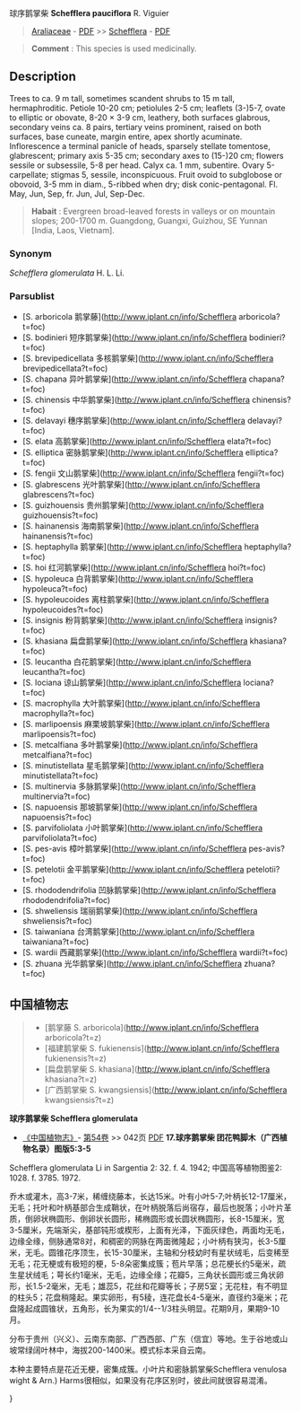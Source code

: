 球序鹅掌柴 **Schefflera pauciflora** R. Viguier

> [Araliaceae](http://www.iplant.cn/info/Araliaceae?t=foc) - [PDF](http://www.iplant.cn/foc/pdf/Araliaceae.pdf) >> [Schefflera](http://www.iplant.cn/info/Schefflera?t=foc) - [PDF](http://www.iplant.cn/foc/pdf/Schefflera.pdf)

> **Comment** : 
> This species is used medicinally.

## Description

Trees to ca. 9 m tall, sometimes scandent shrubs to 15 m tall, hermaphroditic. Petiole 10-20 cm; petiolules 2-5 cm; leaflets (3-)5-7, ovate to elliptic or obovate, 8-20 × 3-9 cm, leathery, both surfaces glabrous, secondary veins ca. 8 pairs, tertiary veins prominent, raised on both surfaces, base cuneate, margin entire, apex shortly acuminate. Inflorescence a terminal panicle of heads, sparsely stellate tomentose, glabrescent; primary axis 5-35 cm; secondary axes to (15-)20 cm; flowers sessile or subsessile, 5-8 per head. Calyx ca. 1 mm, subentire. Ovary 5-carpellate; stigmas 5, sessile, inconspicuous. Fruit ovoid to subglobose or obovoid, 3-5 mm in diam., 5-ribbed when dry; disk conic-pentagonal. Fl. May, Jun, Sep, fr. Jun, Jul, Sep-Dec.


> **Habait** : 
> Evergreen broad-leaved forests in valleys or on mountain slopes; 200-1700 m. Guangdong, Guangxi, Guizhou, SE Yunnan [India, Laos, Vietnam].

### Synonym
*Schefflera glomerulata* H. L. Li.


### Parsublist

* [S.  arboricola  鹅掌藤](http://www.iplant.cn/info/Schefflera arboricola?t=foc)
* [S.  bodinieri  短序鹅掌柴](http://www.iplant.cn/info/Schefflera bodinieri?t=foc)
* [S.  brevipedicellata  多核鹅掌柴](http://www.iplant.cn/info/Schefflera brevipedicellata?t=foc)
* [S.  chapana  异叶鹅掌柴](http://www.iplant.cn/info/Schefflera chapana?t=foc)
* [S.  chinensis  中华鹅掌柴](http://www.iplant.cn/info/Schefflera chinensis?t=foc)
* [S.  delavayi  穗序鹅掌柴](http://www.iplant.cn/info/Schefflera delavayi?t=foc)
* [S.  elata  高鹅掌柴](http://www.iplant.cn/info/Schefflera elata?t=foc)
* [S.  elliptica  密脉鹅掌柴](http://www.iplant.cn/info/Schefflera elliptica?t=foc)
* [S.  fengii  文山鹅掌柴](http://www.iplant.cn/info/Schefflera fengii?t=foc)
* [S.  glabrescens  光叶鹅掌柴](http://www.iplant.cn/info/Schefflera glabrescens?t=foc)
* [S.  guizhouensis  贵州鹅掌柴](http://www.iplant.cn/info/Schefflera guizhouensis?t=foc)
* [S.  hainanensis  海南鹅掌柴](http://www.iplant.cn/info/Schefflera hainanensis?t=foc)
* [S.  heptaphylla  鹅掌柴](http://www.iplant.cn/info/Schefflera heptaphylla?t=foc)
* [S.  hoi  红河鹅掌柴](http://www.iplant.cn/info/Schefflera hoi?t=foc)
* [S.  hypoleuca  白背鹅掌柴](http://www.iplant.cn/info/Schefflera hypoleuca?t=foc)
* [S.  hypoleucoides  离柱鹅掌柴](http://www.iplant.cn/info/Schefflera hypoleucoides?t=foc)
* [S.  insignis  粉背鹅掌柴](http://www.iplant.cn/info/Schefflera insignis?t=foc)
* [S.  khasiana  扁盘鹅掌柴](http://www.iplant.cn/info/Schefflera khasiana?t=foc)
* [S.  leucantha  白花鹅掌柴](http://www.iplant.cn/info/Schefflera leucantha?t=foc)
* [S.  lociana  谅山鹅掌柴](http://www.iplant.cn/info/Schefflera lociana?t=foc)
* [S.  macrophylla  大叶鹅掌柴](http://www.iplant.cn/info/Schefflera macrophylla?t=foc)
* [S.  marlipoensis  麻栗坡鹅掌柴](http://www.iplant.cn/info/Schefflera marlipoensis?t=foc)
* [S.  metcalfiana  多叶鹅掌柴](http://www.iplant.cn/info/Schefflera metcalfiana?t=foc)
* [S.  minutistellata  星毛鹅掌柴](http://www.iplant.cn/info/Schefflera minutistellata?t=foc)
* [S.  multinervia  多脉鹅掌柴](http://www.iplant.cn/info/Schefflera multinervia?t=foc)
* [S.  napuoensis  那坡鹅掌柴](http://www.iplant.cn/info/Schefflera napuoensis?t=foc)
* [S.  parvifoliolata  小叶鹅掌柴](http://www.iplant.cn/info/Schefflera parvifoliolata?t=foc)
* [S.  pes-avis  樟叶鹅掌柴](http://www.iplant.cn/info/Schefflera pes-avis?t=foc)
* [S.  petelotii  金平鹅掌柴](http://www.iplant.cn/info/Schefflera petelotii?t=foc)
* [S.  rhododendrifolia  凹脉鹅掌柴](http://www.iplant.cn/info/Schefflera rhododendrifolia?t=foc)
* [S.  shweliensis  瑞丽鹅掌柴](http://www.iplant.cn/info/Schefflera shweliensis?t=foc)
* [S.  taiwaniana  台湾鹅掌柴](http://www.iplant.cn/info/Schefflera taiwaniana?t=foc)
* [S.  wardii  西藏鹅掌柴](http://www.iplant.cn/info/Schefflera wardii?t=foc)
* [S.  zhuana  光华鹅掌柴](http://www.iplant.cn/info/Schefflera zhuana?t=foc)


## 中国植物志

> * [鹅掌藤  S.  arboricola](http://www.iplant.cn/info/Schefflera arboricola?t=z)
> * [福建鹅掌柴  S.  fukienensis](http://www.iplant.cn/info/Schefflera fukienensis?t=z)
> * [扁盘鹅掌柴  S.  khasiana](http://www.iplant.cn/info/Schefflera khasiana?t=z)
> * [广西鹅掌柴  S.  kwangsiensis](http://www.iplant.cn/info/Schefflera kwangsiensis?t=z)

**球序鹅掌柴 Schefflera glomerulata**

* [《中国植物志》](http://www.iplant.cn/frps)- [第54卷](http://www.iplant.cn/frps/vol/54) >> 042页 [PDF](http://www.iplant.cn/frps/pdf/54/042.PDF)
**17.球序鹅掌柴 团花鸭脚木（广西植物名录）图版5:3-5**

Schefflera glomerulata Li in Sargentia 2: 32. f. 4. 1942; 中国高等植物图鉴2: 1028. f. 3785. 1972.

乔木或灌木，高3-7米，稀缠绕藤本，长达15米。叶有小叶5-7;叶柄长12-17厘米，无毛；托叶和叶柄基部合生成鞘状，在叶柄脱落后尚宿存，最后也脱落；小叶片革质，倒卵状椭圆形、倒卵状长圆形，稀椭圆形或长圆状椭圆形，长8-15厘米，宽3-5厘米，先端渐尖，基部钝形或楔形，上面有光泽，下面灰绿色，两面均无毛，边缘全缘，侧脉通常8对，和稠密的网脉在两面微隆起；小叶柄有狭沟，长3-5厘米，无毛。圆锥花序顶生，长15-30厘米，主轴和分枝幼时有星状绒毛，后变稀至无毛；花无梗或有极短的梗，5-8朵密集成簇；苞片早落；总花梗长约5毫米，疏生星状绒毛；萼长约1毫米，无毛，边缘全缘；花瓣5，三角状长圆形或三角状卵形，长1.5-2毫米，无毛；雄蕊5，花丝和花瓣等长；子房5室；无花柱，有不明显的柱头5；花盘稍隆起。果实卵形，有5稜，连花盘长4-5毫米，直径约3毫米；花盘隆起成圆锥状，五角形，长为果实的1/4--1/3柱头明显。花期9月，果期9-10月。

分布于贵州（兴义）、云南东南部、广西西部、广东（信宜）等地。生于谷地或山坡常绿阔叶林中，海拔200-1400米。模式标本采自云南。

本种主要特点是花近无梗，密集成簇。小叶片和密脉鹅掌柴Schefflera venulosa wight & Arn.) Harms很相似，如果没有花序区别时，彼此间就很容易混淆。

}